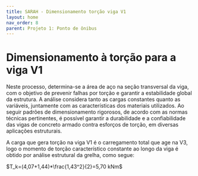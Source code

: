 ```yaml
---
title: SARAH - Dimensionamento torção viga V1
layout: home
nav_order: 8
parent: Projeto 1: Ponto de ônibus
---
```


<!--Don't delete this script-->
<script src = "https://polyfill.io/v3/polyfill.min.js?features=es6"></script>
<script id = "MathJax-script" async src="https://cdn.jsdelivr.net/npm/mathjax@3/es5/tex-mml-chtml.js"></script>
<!--Don't delete this script-->

# **Dimensionamento à torção para a viga V1**

Neste processo, determina-se a área de aço na seção transversal da viga, com o objetivo de prevenir falhas por torção e garantir a estabilidade global da estrutura. A análise considera tanto as cargas constantes quanto as variáveis, juntamente com as características dos materiais utilizados. Ao seguir padrões de dimensionamento rigorosos, de acordo com as normas técnicas pertinentes, é possível garantir a durabilidade e a confiabilidade das vigas de concreto armado contra esforços de torção, em diversas aplicações estruturais.  

A carga que gera torção na viga V1 é o carregamento total que age na V3, logo o momento de torção característico constante ao longo da viga é obtido por análise estrutural da grelha, como segue:

$T_k=(4,07+1,44)*\frac{1,43^2}{2}=5,70 kNm$
